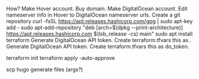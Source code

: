 How? Make Hover account. Buy domain. Make DigitalOcean account. Edit nameserver info in Hover to DigitalOcean nameserver urls.
Create a git repository
curl -fsSL https://apt.releases.hashicorp.com/gpg | sudo apt-key add -
sudo apt-add-repository "deb [arch=$(dpkg --print-architecture)] https://apt.releases.hashicorp.com $(lsb_release -cs) main"
sudo apt install terraform
Generate DigitalOcean API token. Create terraform.tfvars this as .
Generate DigitalOcean API token. Create terraform.tfvars this as do_token.

terraform init
terraform apply -auto-approve

scp hugo generate files (args?)